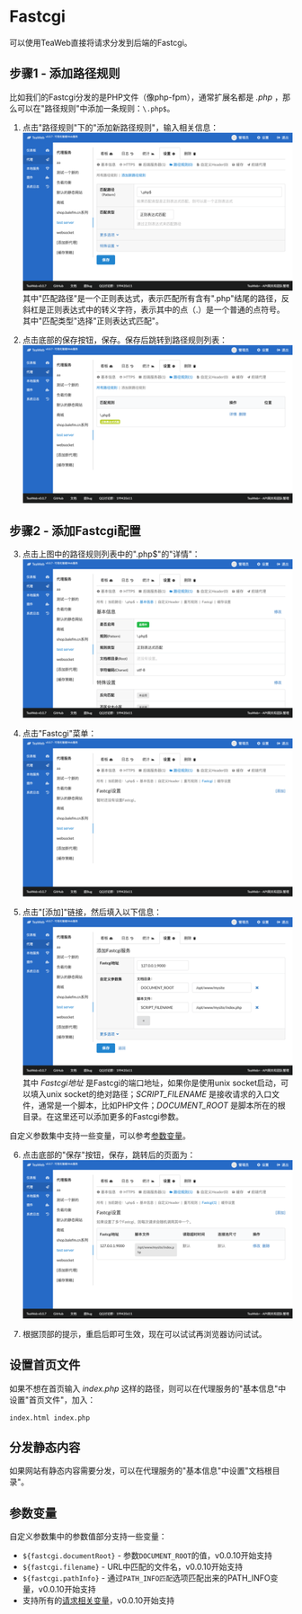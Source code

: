 # Fastcgi
可以使用TeaWeb直接将请求分发到后端的Fastcgi。

## 步骤1 - 添加路径规则
比如我们的Fastcgi分发的是PHP文件（像php-fpm），通常扩展名都是 *.php* ，那么可以在"路径规则"中添加一条规则：`\.php$`。

1. 点击"路径规则"下的"添加新路径规则"，输入相关信息：
![fastcgi1.png](fastcgi1.png)
其中"匹配路径"是一个正则表达式，表示匹配所有含有".php"结尾的路径，反斜杠是正则表达式中的转义字符，表示其中的点（.）是一个普通的点符号。
其中"匹配类型"选择"正则表达式匹配"。

2. 点击底部的保存按钮，保存。保存后跳转到路径规则列表：
![fastcgi2.png](fastcgi2.png)

## 步骤2 - 添加Fastcgi配置
3. 点击上图中的路径规则列表中的"\.php$"的"详情"：
![fastcgi3.png](fastcgi3.png)

4. 点击"Fastcgi"菜单：
![fastcgi4.png](fastcgi4.png)

5. 点击"[添加]"链接，然后填入以下信息：
![fastcgi5.png](fastcgi5.png)
其中 *Fastcgi地址* 是Fastcgi的端口地址，如果你是使用unix socket启动，可以填入unix socket的绝对路径；*SCRIPT_FILENAME* 是接收请求的入口文件，通常是一个脚本，比如PHP文件；*DOCUMENT_ROOT* 是脚本所在的根目录。在这里还可以添加更多的Fastcgi参数。

自定义参数集中支持一些变量，可以参考[参数变量](#参数变量)。

6. 点击底部的"保存"按钮，保存，跳转后的页面为：
![fastcgi6.png](fastcgi6.png)

7. 根据顶部的提示，重启后即可生效，现在可以试试再浏览器访问试试。

## 设置首页文件
如果不想在首页输入 *index.php* 这样的路径，则可以在代理服务的"基本信息"中设置"首页文件"，加入：
~~~
index.html index.php
~~~

## 分发静态内容
如果网站有静态内容需要分发，可以在代理服务的"基本信息"中设置"文档根目录"。

## 参数变量
自定义参数集中的参数值部分支持一些变量：
* `${fastcgi.documentRoot}` - 参数`DOCUMENT_ROOT`的值，v0.0.10开始支持
* `${fastcgi.filename}` - URL中匹配的文件名，v0.0.10开始支持
* `${fastcgi.pathInfo}` - 通过`PATH_INFO匹配`选项匹配出来的PATH_INFO变量，v0.0.10开始支持
* 支持所有的[请求相关变量](http://plus.teaos.cn/doc/proxy/Variables.md#%E8%AF%B7%E6%B1%82%E7%9B%B8%E5%85%B3%E5%8F%98%E9%87%8F)，v0.0.10开始支持
